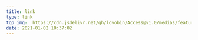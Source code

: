 ```yaml
---
title: link
type: link
top_img:  https://cdn.jsdelivr.net/gh/lovobin/Access@v1.0/medias/featureimages/11.jpg
date: 2021-01-02 10:37:02
---
```

